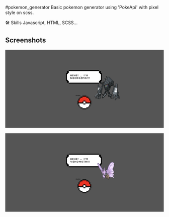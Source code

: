 #pokemon_generator
Basic pokemon generator using 'PokeApi' with pixel style on scss.

🛠 Skills
Javascript, HTML, SCSS...

## Screenshots

![App Screenshot](https://raw.githubusercontent.com/romainniamor/pokemon_generator/main/screenshot/screen_1.png)

![App Screenshot](https://raw.githubusercontent.com/romainniamor/pokemon_generator/main/screenshot/screen_2.png)
